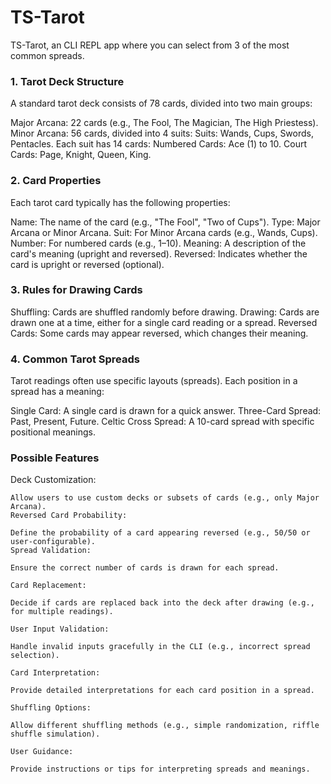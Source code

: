  # TS-Tarot
 TS-Tarot, an CLI REPL app where you can select from 3 of the most common spreads.

 ### 1. Tarot Deck Structure
 A standard tarot deck consists of 78 cards, divided into two main groups:

 Major Arcana: 22 cards (e.g., The Fool, The Magician, The High Priestess).
 Minor Arcana: 56 cards, divided into 4 suits:
 Suits: Wands, Cups, Swords, Pentacles.
 Each suit has 14 cards:
 Numbered Cards: Ace (1) to 10.
 Court Cards: Page, Knight, Queen, King.

 ### 2. Card Properties
 Each tarot card typically has the following properties:

 Name: The name of the card (e.g., "The Fool", "Two of Cups").
 Type: Major Arcana or Minor Arcana.
 Suit: For Minor Arcana cards (e.g., Wands, Cups).
 Number: For numbered cards (e.g., 1–10).
 Meaning: A description of the card's meaning (upright and reversed).
 Reversed: Indicates whether the card is upright or reversed (optional).

 ### 3. Rules for Drawing Cards
 Shuffling: Cards are shuffled randomly before drawing.
 Drawing: Cards are drawn one at a time, either for a single card reading or a spread.
 Reversed Cards: Some cards may appear reversed, which changes their meaning.

 ### 4. Common Tarot Spreads
 Tarot readings often use specific layouts (spreads). Each position in a spread has a meaning:

 Single Card: A single card is drawn for a quick answer.
 Three-Card Spread: Past, Present, Future.
 Celtic Cross Spread: A 10-card spread with specific positional meanings.

 ### Possible Features
 Deck Customization:

    Allow users to use custom decks or subsets of cards (e.g., only Major Arcana).
    Reversed Card Probability:

    Define the probability of a card appearing reversed (e.g., 50/50 or user-configurable).
    Spread Validation:

    Ensure the correct number of cards is drawn for each spread.

    Card Replacement:

    Decide if cards are replaced back into the deck after drawing (e.g., for multiple readings).

    User Input Validation:

    Handle invalid inputs gracefully in the CLI (e.g., incorrect spread selection).

    Card Interpretation:

    Provide detailed interpretations for each card position in a spread.

    Shuffling Options:

    Allow different shuffling methods (e.g., simple randomization, riffle shuffle simulation).

    User Guidance:

    Provide instructions or tips for interpreting spreads and meanings.